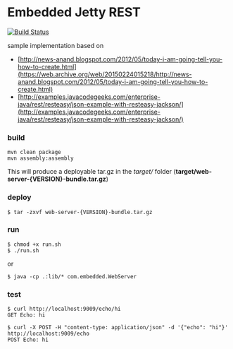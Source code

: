 
# Embedded Jetty REST

[![Build Status](https://travis-ci.org/scotthaleen/embedded-jetty-rest.svg?branch=master)](http://travis-ci.org/scotthaleen/embedded-jetty-rest)

sample implementation based on <br />
- [http://news-anand.blogspot.com/2012/05/today-i-am-going-tell-you-how-to-create.html](https://web.archive.org/web/20150224015218/http://news-anand.blogspot.com/2012/05/today-i-am-going-tell-you-how-to-create.html)
- [http://examples.javacodegeeks.com/enterprise-java/rest/resteasy/json-example-with-resteasy-jackson/](http://examples.javacodegeeks.com/enterprise-java/rest/resteasy/json-example-with-resteasy-jackson/)

### build

```
mvn clean package
mvn assembly:assembly
```

This will produce a deployable tar.gz in the _target/_ folder
(**target/web-server-{VERSION}-bundle.tar.gz**)

### deploy

```
$ tar -zxvf web-server-{VERSION}-bundle.tar.gz
```

### run 

```
$ chmod +x run.sh
$ ./run.sh
```
or 

```
$ java -cp .:lib/* com.embedded.WebServer 
```

### test

```
$ curl http://localhost:9009/echo/hi
GET Echo: hi

$ curl -X POST -H "content-type: application/json" -d '{"echo": "hi"}' http://localhost:9009/echo
POST Echo: hi
```
